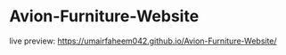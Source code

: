 # Avion-Furniture-Website

live preview: 
https://umairfaheem042.github.io/Avion-Furniture-Website/
